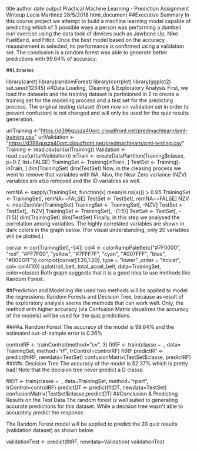 title	author	date	output
Practical Machine Learning - Prediction Assignment Writeup
Lucia Martinez
28/5/2018
html_document
##Executive Summary In this course project we attempt to build a machine learning model capable of predicting which of 5 possible ways a person was performing a dumbell curl exercise using the data took of devices such as Jawbone Up, Nike FuelBand, and Fitbit. Once the best model based on the accuracy measurement is selected, its performance is confirmed using a validation set. The conclusion is a random forest was able to generate better predictions with 99.64% of accuracy.

##Libraries

library(caret)
library(randomForest)
library(corrplot)
library(ggplot2)
set.seed(12345)
##Data Loading, Cleaning & Exploratory Analysis First, we load the datasets and the training dataset is partinioned in 2 to create a training set for the modeling process and a test set for the predicting process. The original testing dataset (from now on validation set in order to prevent confusion) is not changed and will only be used for the quiz results generation.

urlTraining <-"https://d396qusza40orc.cloudfront.net/predmachlearn/pml-training.csv"
urlValidation <-"https://d396qusza40orc.cloudfront.net/predmachlearn/pml-testing.csv"
Training <- read.csv(url(urlTraining))
Validation  <- read.csv(url(urlValidation))
inTrain  <- createDataPartition(Training$classe, p=0.7, list=FALSE)
TrainingSet <- Training[inTrain, ]
TestSet  <- Training[-inTrain, ]
dim(TrainingSet)
dim(TestSet)
Now, in the cleasing process we went to remove that variables with NA. Also, the Near Zero variance (NZV) variables are also removed and the ID variables as well.

remNA <- sapply(TrainingSet, function(x) mean(is.na(x))) > 0.95
TrainingSet <- TrainingSet[, remNA==FALSE]
TestSet  <- TestSet[, remNA==FALSE]
NZV <- nearZeroVar(TrainingSet)
TrainingSet <- TrainingSet[, -NZV]
TestSet  <- TestSet[, -NZV]
TrainingSet <- TrainingSet[, -(1:5)]
TestSet  <- TestSet[, -(1:5)]
dim(TrainingSet)
dim(TestSet)
Finally, in this step we analysed the correlation among variables. The highly correlated variables are shown in dark colors in the graph below. (For visual understanding, only 20 variables will be plotted.)

corvar <- cor(TrainingSet[,-54])
col4 <- colorRampPalette(c("#7F0000", "red", "#FF7F00", "yellow", "#7FFF7F",
                           "cyan", "#007FFF", "blue", "#00007F"))
corrplot(corvar[1:20,1:20], type = "lower" ,order = "hclust", col= col4(10))
qplot(roll_belt, total_accel_belt, data=TrainingSet, color=classe)
Both graph suggests that it is a good idea to use methods like Random Forest.

##Prediction and Modelling We used two methods will be applied to model the regressions: Random Forests and Decision Tree, because as result of the exploratory analysis seems the methods that can work well. Only, the method with higher accuracy (via Confusion Matrix visualizes the accuracy of the models) will be used for the quiz predictions.

####a. Random Forest The accuracy of the model is 99.64% and the estimated out-of-sample error is 0.36%

controlRF <- trainControl(method="cv", 3)
fitRF <- train(classe ~ ., data= TrainingSet, method="rf", trControl=controlRF)
fitRF
predictRF <- predict(fitRF, newdata=TestSet)
confusionMatrix(TestSet$classe, predictRF)
####b. Decision Tree The accuracy of the model is 52.37% which is pretty bad! Note that the decision tree never predict a D classe.

fitDT <- train(classe ~ ., data=TrainingSet, method="rpart", trControl=controlRF)
predictDT <- predict(fitDT, newdata=TestSet)
confusionMatrix(TestSet$classe,predictDT)
##Conclusion & Predicting Results on the Test Data The random forest is well suited to generating accurate predictions for this dataset. While a decision tree wasn't able to accurately predict the response.

The Random Forest model will be applied to predict the 20 quiz results (validation dataset) as shown below.

validationTest <- predict(fitRF, newdata=Validation)
validationTest
